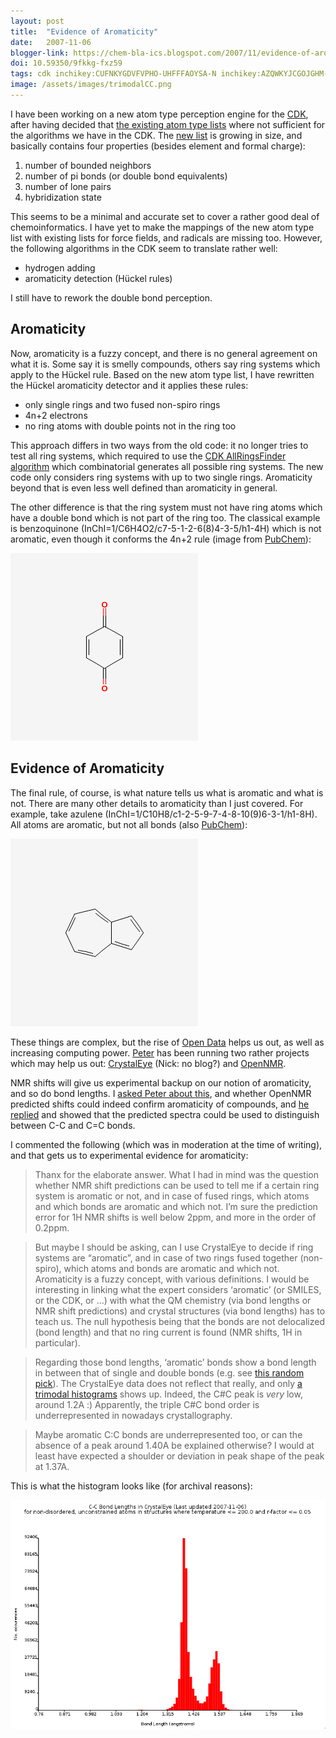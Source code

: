 ```yaml
---
layout: post
title:  "Evidence of Aromaticity"
date:   2007-11-06
blogger-link: https://chem-bla-ics.blogspot.com/2007/11/evidence-of-aromaticity.html
doi: 10.59350/9fkkg-fxz59
tags: cdk inchikey:CUFNKYGDVFVPHO-UHFFFAOYSA-N inchikey:AZQWKYJCGOJGHM-UHFFFAOYSA-N aromaticity crystal
image: /assets/images/trimodalCC.png
---
```


I have been working on a new atom type perception engine for the [CDK](http://cdk.sf.net/), after having decided that
[the existing atom type lists](http://chem-bla-ics.blogspot.com/2007/07/atom-typing-in-cdk.html) where not sufficient for
the algorithms we have in the CDK. The [new list](http://cdk.svn.sourceforge.net/viewvc/*checkout*/cdk/trunk/cdk/src/org/openscience/cdk/config/data/cdk_atomtypes.xml?revision=9288)
is growing in size, and basically contains four properties (besides element and formal charge):

1. number of bounded neighbors
2. number of pi bonds (or double bond equivalents)
3. number of lone pairs
4. hybridization state

This seems to be a minimal and accurate set to cover a rather good deal of chemoinformatics. I have yet to make the mappings
of the new atom type list with existing lists for force fields, and radicals are missing too. However, the following
algorithms in the CDK seem to translate rather well:

* hydrogen adding
* aromaticity detection (Hückel rules)

I still have to rework the double bond perception.

## Aromaticity

Now, aromaticity is a fuzzy concept, and there is no general agreement on what it is. Some say it is smelly compounds, others
say ring systems which apply to the Hückel rule. Based on the new atom type list, I have rewritten the Hückel aromaticity
detector and it applies these rules:

* only single rings and two fused non-spiro rings
* 4n+2 electrons
* no ring atoms with double points not in the ring too

This approach differs in two ways from the old code: it no longer tries to test all ring systems, which required to use
the [CDK AllRingsFinder algorithm](http://cheminfo.informatics.indiana.edu/~rguha/code/java/nightly/api/org/openscience/cdk/ringsearch/AllRingsFinder.html)
which combinatorial generates all possible ring systems. The new code only considers ring systems with up to two single
rings. Aromaticity beyond that is even less well defined than aromaticity in general.

The other difference is that the ring system must not have ring atoms which have a double bond which is not part of the
ring too. The classical example is benzoquinone (InChI=1/C6H4O2/c7-5-1-2-6(8)4-3-5/h1-4H) which is not aromatic, even
though it conforms the 4n+2 rule (image from [PubChem](http://pubchem.ncbi.nlm.nih.gov/)):

![](/assets/images/cid4650.png)

## Evidence of Aromaticity

The final rule, of course, is what nature tells us what is aromatic and what is not. There are many other details to
aromaticity than I just covered. For example, take azulene (InChI=1/C10H8/c1-2-5-9-7-4-8-10(9)6-3-1/h1-8H). All
atoms are aromatic, but not all bonds (also [PubChem](https://pubchem.ncbi.nlm.nih.gov/compound/9231)):

![](/assets/images/cid9231.png)

These things are complex, but the rise of [Open Data](http://en.wikipedia.org/wiki/Open_Data) helps us out, as well
as increasing computing power. [Peter](http://wwmm.ch.cam.ac.uk/blogs/murrayrust/) has been running two rather
projects which may help us out: [CrystalEye](http://wwmm.ch.cam.ac.uk/crystaleye/) (Nick: no blog?) and
[OpenNMR](http://wwmm.ch.cam.ac.uk/blogs/murrayrust/?p=767).

NMR shifts will give us experimental backup on our notion of aromaticity, and so do bond lengths. I
[asked Peter about this](http://wwmm.ch.cam.ac.uk/blogs/murrayrust/?p=767#comment-67526), and whether OpenNMR
predicted shifts could indeed confirm aromaticity of compounds, and [he replied](http://wwmm.ch.cam.ac.uk/blogs/murrayrust/?p=789)
and showed that the predicted spectra could be used to distinguish between C-C and C=C bonds.

I commented the following (which was in moderation at the time of writing), and that gets us to experimental
evidence for aromaticity:

> Thanx for the elaborate answer. What I had in mind was the question whether NMR shift predictions can be
> used to tell me if a certain ring system is aromatic or not, and in case of fused rings, which atoms and
> which bonds are aromatic and which not. I’m sure the prediction error for 1H NMR shifts is well below 2ppm,
> and more in the order of 0.2ppm.

> But maybe I should be asking, can I use CrystalEye to decide if ring systems are “aromatic”, and in case
> of two rings fused together (non-spiro), which atoms and bonds are aromatic and which not. Aromaticity is
> a fuzzy concept, with various definitions. I would be interesting in linking what the expert considers
> ‘aromatic’ (or SMILES, or the CDK, or …) with what the QM chemistry (via bond lengths or NMR shift
> predictions) and crystal structures (via bond lengths) has to teach us. The null hypothesis being that
> the bonds are not delocalized (bond length) and that no ring current is found (NMR shifts, 1H in particular).

> Regarding those bond lengths, ‘aromatic’ bonds show a bond length in between that of single and double bonds
> (e.g. see [this random pick](http://www.chem.swin.edu.au/modules/mod2/bondlen.html)). The CrystalEye data
> does not reflect that really, and only [a trimodal histograms](http://wwmm.ch.cam.ac.uk/crystaleye/bondlengths/C-C-after-protocol.svg)
> shows up. Indeed, the C#C peak is *very* low, around 1.2A :) Apparently, the triple C#C bond order is
> underrepresented in nowadays crystallography.

> Maybe aromatic C:C bonds are underrepresented too, or can the absence of a peak around 1.40A be explained
> otherwise? I would at least have expected a shoulder or deviation in peak shape of the peak at 1.37A.

This is what the histogram looks like (for archival reasons):

![](/assets/images/trimodalCC.png)
